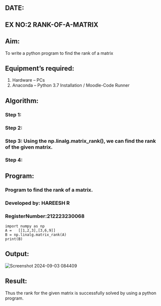 ## DATE:
## EX NO:2 RANK-OF-A-MATRIX
## Aim:
To write a python program to find the rank of a matrix
## Equipment’s required:
1. 	Hardware – PCs
2. 	Anaconda – Python 3.7 Installation / Moodle-Code Runner
## Algorithm:
### Step 1: 
### Step 2: 
### Step 3: Using the np.linalg.matrix_rank(), we can find the rank of the given matrix.
### Step 4: 
## Program:
### Program to find the rank of a matrix.
### Developed by: HAREESH R
### RegisterNumber:212223230068

```
import numpy as np
A =   [[1,2,3],[3,6,9]]
B = np.linalg.matrix_rank(A)
print(B)
```

## Output:

![Screenshot 2024-09-03 084409](https://github.com/user-attachments/assets/bf623cfe-e8b5-4ce3-a7b5-f0ec76c439ec)

## Result:
Thus the rank for the given matrix is successfully solved by  using a python program.

